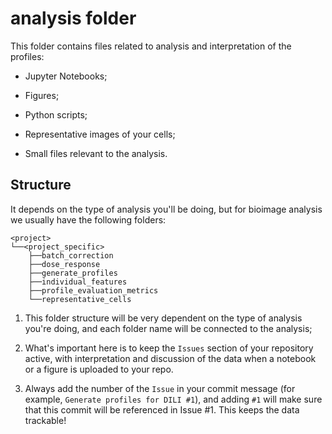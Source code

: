 # analysis folder

This folder contains files related to analysis and interpretation of the profiles:

- Jupyter Notebooks;

- Figures;

- Python scripts;

- Representative images of your cells;

- Small files relevant to the analysis.

## Structure

It depends on the type of analysis you'll be doing, but for bioimage analysis we usually have the following folders:

```
<project>
└──<project_specific>
    ├──batch_correction
    ├──dose_response
    ├──generate_profiles
    ├──individual_features
    ├──profile_evaluation_metrics
    └──representative_cells
```

1. This folder structure will be very dependent on the type of analysis you're doing, and each folder name will be connected to the analysis;

2. What's important here is to keep the `Issues` section of your repository active, with interpretation and discussion of the data when a notebook or a figure is uploaded to your repo.

3. Always add the number of the `Issue` in your commit message (for example, `Generate profiles for DILI #1`), and adding `#1` will make sure that this commit will be referenced in Issue #1. This keeps the data trackable! 

